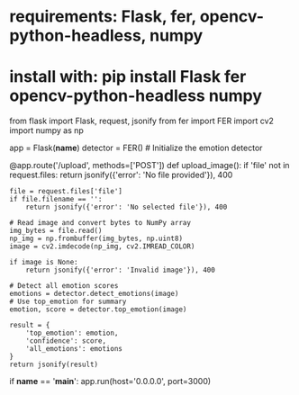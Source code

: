 # requirements: Flask, fer, opencv-python-headless, numpy
# install with: pip install Flask fer opencv-python-headless numpy

from flask import Flask, request, jsonify
from fer import FER
import cv2
import numpy as np

app = Flask(__name__)
detector = FER()  # Initialize the emotion detector

@app.route('/upload', methods=['POST'])
def upload_image():
    if 'file' not in request.files:
        return jsonify({'error': 'No file provided'}), 400

    file = request.files['file']
    if file.filename == '':
        return jsonify({'error': 'No selected file'}), 400

    # Read image and convert bytes to NumPy array
    img_bytes = file.read()
    np_img = np.frombuffer(img_bytes, np.uint8)
    image = cv2.imdecode(np_img, cv2.IMREAD_COLOR)

    if image is None:
        return jsonify({'error': 'Invalid image'}), 400

    # Detect all emotion scores
    emotions = detector.detect_emotions(image)
    # Use top_emotion for summary
    emotion, score = detector.top_emotion(image)

    result = {
        'top_emotion': emotion,
        'confidence': score,
        'all_emotions': emotions
    }
    return jsonify(result)

if __name__ == '__main__':
    app.run(host='0.0.0.0', port=3000)